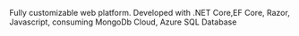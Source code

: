 Fully customizable web platform. 
Developed with .NET Core,EF Core, Razor, Javascript, consuming MongoDb Cloud, Azure SQL Database
